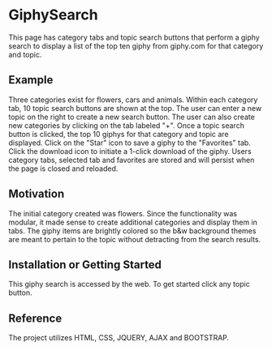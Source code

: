 # GiphySearch
This page has category tabs and topic search buttons that perform a giphy search to display a list of the top ten giphy from giphy.com for that category and topic.

## Example
Three categories exist for flowers, cars and animals. Within each category tab, 10 topic search buttons are shown at the top. The user can enter a new topic on the right to create a new search button. The user can also create new categories by clicking on the tab labeled "+". Once a topic search button is clicked, the top 10 giphys for that category and topic are displayed. Click on the "Star" icon to save a giphy to the "Favorites" tab. Click the download icon to initiate a 1-click download of the giphy. Users category tabs, selected tab and favorites are stored and will persist when the page is closed and reloaded. 


## Motivation
The initial category created was flowers. Since the functionality was modular, it made sense to create additional categories and display them in tabs. The giphy items are brightly colored so the b&w background themes are meant to pertain to the topic without detracting from the search results.


## Installation or Getting Started

This giphy search is accessed by the web. To get started click any topic button.

    
## Reference

The project utilizes HTML, CSS, JQUERY, AJAX and BOOTSTRAP.

